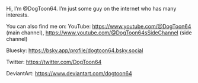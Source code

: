 Hi, I’m @DogToon64. I’m just some guy on the internet who has many interests.

You can also find me on:
YouTube: https://www.youtube.com/@DogToon64 (main channel), https://www.youtube.com/@DogToon64sSideChannel (side channel)

Bluesky: https://bsky.app/profile/dogtoon64.bsky.social

Twitter: https://twitter.com/DogToon64

DeviantArt: https://www.deviantart.com/dogtoon64

<!---
DogToon64/DogToon64 is a ✨ special ✨ repository because its `README.md` (this file) appears on your GitHub profile.
You can click the Preview link to take a look at your changes.
--->
